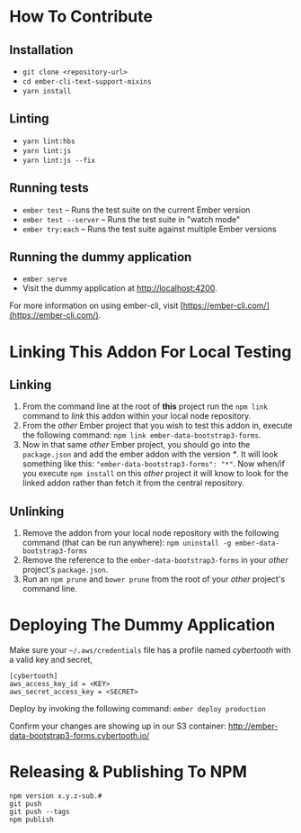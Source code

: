 # How To Contribute

## Installation

- `git clone <repository-url>`
- `cd ember-cli-text-support-mixins`
- `yarn install`

## Linting

- `yarn lint:hbs`
- `yarn lint:js`
- `yarn lint:js --fix`

## Running tests

- `ember test` – Runs the test suite on the current Ember version
- `ember test --server` – Runs the test suite in "watch mode"
- `ember try:each` – Runs the test suite against multiple Ember versions

## Running the dummy application

- `ember serve`
- Visit the dummy application at [http://localhost:4200](http://localhost:4200).

For more information on using ember-cli, visit [https://ember-cli.com/](https://ember-cli.com/).

# Linking This Addon For Local Testing

## Linking

1. From the command line at the root of **this** project run the
   `npm link` command to _link_ this addon within your local
   node repository.
1. From the _other_ Ember project that you wish to test this addon
   in, execute the following command:
   `npm link ember-data-bootstrap3-forms`.
1. Now in that same _other_ Ember project, you should go into the
   `package.json` and add the ember addon with the version _\*_. It will
   look something like this: `"ember-data-bootstrap3-forms": "*"`. Now
   when/if you execute `npm install` on this _other_ project it
   will know to look for the linked addon rather than fetch it from
   the central repository.

## Unlinking

1. Remove the addon from your local node repository with the following
   command (that can be run anywhere):
   `npm uninstall -g ember-data-bootstrap3-forms`
1. Remove the reference to the `ember-data-bootstrap3-forms`
   in your _other_ project's `package.json`.
1. Run an `npm prune` and `bower prune` from the root of your _other_ project's command line.

# Deploying The Dummy Application

Make sure your `~/.aws/credentials` file has a profile named _cybertooth_
with a valid key and secret,

```
[cybertooth]
aws_access_key_id = <KEY>
aws_secret_access_key = <SECRET>
```

Deploy by invoking the following command: `ember deploy production`

Confirm your changes are showing up in our S3 container: http://ember-data-bootstrap3-forms.cybertooth.io/

# Releasing & Publishing To NPM

```
npm version x.y.z-sub.#
git push
git push --tags
npm publish
```
